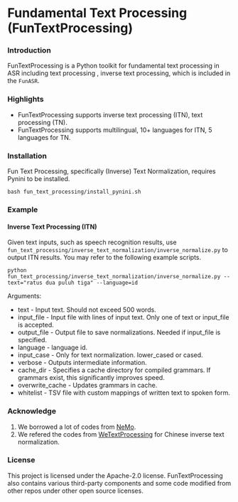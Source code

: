 **Fundamental Text Processing (FunTextProcessing)**
==========================

### Introduction

FunTextProcessing is a Python toolkit for fundamental text processing in ASR including text processing , inverse text processing, which is included in the `FunASR`.

### Highlights

- FunTextProcessing supports inverse text processing (ITN), text processing (TN).
- FunTextProcessing supports multilingual, 10+ languages for ITN, 5 languages for TN.

### Installation

Fun Text Processing, specifically (Inverse) Text Normalization, requires Pynini to be installed.
```
bash fun_text_processing/install_pynini.sh
```

### Example
#### Inverse Text Processing (ITN)
Given text inputs, such as speech recognition results, use `fun_text_processing/inverse_text_normalization/inverse_normalize.py` to output ITN results. You may refer to the following example scripts.

```
python fun_text_processing/inverse_text_normalization/inverse_normalize.py --text="ratus dua puluh tiga" --language=id
```

Arguments:
- text - Input text. Should not exceed 500 words.
- input_file - Input file with lines of input text. Only one of text or input_file is accepted.
- output_file - Output file to save normalizations. Needed if input_file is specified.
- language - language id.
- input_case - Only for text normalization. lower_cased or cased.
- verbose - Outputs intermediate information.
- cache_dir - Specifies a cache directory for compiled grammars. If grammars exist, this significantly improves speed.
- overwrite_cache - Updates grammars in cache.
- whitelist - TSV file with custom mappings of written text to spoken form.


### Acknowledge
1. We borrowed a lot of codes from [NeMo](https://github.com/NVIDIA/NeMo).
2. We refered the codes from [WeTextProcessing](https://github.com/wenet-e2e/WeTextProcessing) for Chinese inverse text normalization. 

### License

This project is licensed under the Apache-2.0 license. FunTextProcessing also contains various third-party components and some code modified from other repos under other open source licenses. 
